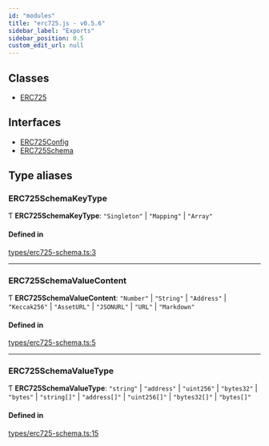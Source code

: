```yaml
---
id: "modules"
title: "erc725.js - v0.5.6"
sidebar_label: "Exports"
sidebar_position: 0.5
custom_edit_url: null
---
```


## Classes

- [ERC725](classes/erc725.md)

## Interfaces

- [ERC725Config](interfaces/erc725config.md)
- [ERC725Schema](interfaces/erc725schema.md)

## Type aliases

### ERC725SchemaKeyType

Ƭ **ERC725SchemaKeyType**: ``"Singleton"`` \| ``"Mapping"`` \| ``"Array"``

#### Defined in

[types/erc725-schema.ts:3](https://github.com/rryter/erc725.js/blob/39e6f95/src/types/erc725-schema.ts#L3)

___

### ERC725SchemaValueContent

Ƭ **ERC725SchemaValueContent**: ``"Number"`` \| ``"String"`` \| ``"Address"`` \| ``"Keccak256"`` \| ``"AssetURL"`` \| ``"JSONURL"`` \| ``"URL"`` \| ``"Markdown"``

#### Defined in

[types/erc725-schema.ts:5](https://github.com/rryter/erc725.js/blob/39e6f95/src/types/erc725-schema.ts#L5)

___

### ERC725SchemaValueType

Ƭ **ERC725SchemaValueType**: ``"string"`` \| ``"address"`` \| ``"uint256"`` \| ``"bytes32"`` \| ``"bytes"`` \| ``"string[]"`` \| ``"address[]"`` \| ``"uint256[]"`` \| ``"bytes32[]"`` \| ``"bytes[]"``

#### Defined in

[types/erc725-schema.ts:15](https://github.com/rryter/erc725.js/blob/39e6f95/src/types/erc725-schema.ts#L15)
